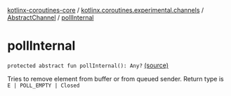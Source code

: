 [kotlinx-coroutines-core](../../index.md) / [kotlinx.coroutines.experimental.channels](../index.md) / [AbstractChannel](index.md) / [pollInternal](.)

# pollInternal

`protected abstract fun pollInternal(): Any?` [(source)](http://github.com/kotlin/kotlinx.coroutines/tree/master/kotlinx-coroutines-core/src/main/kotlin/kotlinx/coroutines/experimental/channels/AbstractChannel.kt#L47)

Tries to remove element from buffer or from queued sender.
Return type is `E | POLL_EMPTY | Closed`

